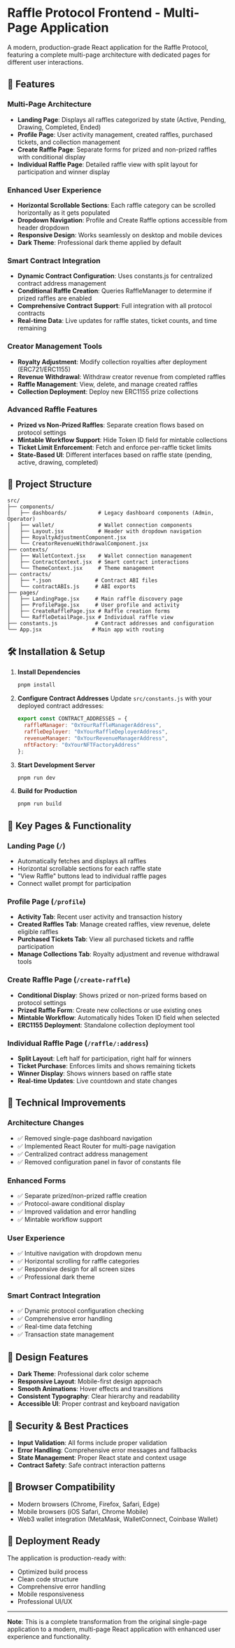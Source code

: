 # Raffle Protocol Frontend - Multi-Page Application

A modern, production-grade React application for the Raffle Protocol, featuring a complete multi-page architecture with dedicated pages for different user interactions.

## 🚀 Features

### **Multi-Page Architecture**
- **Landing Page**: Displays all raffles categorized by state (Active, Pending, Drawing, Completed, Ended)
- **Profile Page**: User activity management, created raffles, purchased tickets, and collection management
- **Create Raffle Page**: Separate forms for prized and non-prized raffles with conditional display
- **Individual Raffle Page**: Detailed raffle view with split layout for participation and winner display

### **Enhanced User Experience**
- **Horizontal Scrollable Sections**: Each raffle category can be scrolled horizontally as it gets populated
- **Dropdown Navigation**: Profile and Create Raffle options accessible from header dropdown
- **Responsive Design**: Works seamlessly on desktop and mobile devices
- **Dark Theme**: Professional dark theme applied by default

### **Smart Contract Integration**
- **Dynamic Contract Configuration**: Uses constants.js for centralized contract address management
- **Conditional Raffle Creation**: Queries RaffleManager to determine if prized raffles are enabled
- **Comprehensive Contract Support**: Full integration with all protocol contracts
- **Real-time Data**: Live updates for raffle states, ticket counts, and time remaining

### **Creator Management Tools**
- **Royalty Adjustment**: Modify collection royalties after deployment (ERC721/ERC1155)
- **Revenue Withdrawal**: Withdraw creator revenue from completed raffles
- **Raffle Management**: View, delete, and manage created raffles
- **Collection Deployment**: Deploy new ERC1155 prize collections

### **Advanced Raffle Features**
- **Prized vs Non-Prized Raffles**: Separate creation flows based on protocol settings
- **Mintable Workflow Support**: Hide Token ID field for mintable collections
- **Ticket Limit Enforcement**: Fetch and enforce per-raffle ticket limits
- **State-Based UI**: Different interfaces based on raffle state (pending, active, drawing, completed)

## 📁 Project Structure

```
src/
├── components/
│   ├── dashboards/          # Legacy dashboard components (Admin, Operator)
│   ├── wallet/              # Wallet connection components
│   ├── Layout.jsx           # Header with dropdown navigation
│   ├── RoyaltyAdjustmentComponent.jsx
│   └── CreatorRevenueWithdrawalComponent.jsx
├── contexts/
│   ├── WalletContext.jsx    # Wallet connection management
│   ├── ContractContext.jsx  # Smart contract interactions
│   └── ThemeContext.jsx     # Theme management
├── contracts/
│   ├── *.json              # Contract ABI files
│   └── contractABIs.js     # ABI exports
├── pages/
│   ├── LandingPage.jsx     # Main raffle discovery page
│   ├── ProfilePage.jsx     # User profile and activity
│   ├── CreateRafflePage.jsx # Raffle creation forms
│   └── RaffleDetailPage.jsx # Individual raffle view
├── constants.js            # Contract addresses and configuration
└── App.jsx                # Main app with routing
```

## 🛠 Installation & Setup

1. **Install Dependencies**
   ```bash
   pnpm install
   ```

2. **Configure Contract Addresses**
   Update `src/constants.js` with your deployed contract addresses:
   ```javascript
   export const CONTRACT_ADDRESSES = {
     raffleManager: "0xYourRaffleManagerAddress",
     raffleDeployer: "0xYourRaffleDeployerAddress",
     revenueManager: "0xYourRevenueManagerAddress",
     nftFactory: "0xYourNFTFactoryAddress"
   };
   ```

3. **Start Development Server**
   ```bash
   pnpm run dev
   ```

4. **Build for Production**
   ```bash
   pnpm run build
   ```

## 🎯 Key Pages & Functionality

### **Landing Page (`/`)**
- Automatically fetches and displays all raffles
- Horizontal scrollable sections for each raffle state
- "View Raffle" buttons lead to individual raffle pages
- Connect wallet prompt for participation

### **Profile Page (`/profile`)**
- **Activity Tab**: Recent user activity and transaction history
- **Created Raffles Tab**: Manage created raffles, view revenue, delete eligible raffles
- **Purchased Tickets Tab**: View all purchased tickets and raffle participation
- **Manage Collections Tab**: Royalty adjustment and revenue withdrawal tools

### **Create Raffle Page (`/create-raffle`)**
- **Conditional Display**: Shows prized or non-prized forms based on protocol settings
- **Prized Raffle Form**: Create new collections or use existing ones
- **Mintable Workflow**: Automatically hides Token ID field when selected
- **ERC1155 Deployment**: Standalone collection deployment tool

### **Individual Raffle Page (`/raffle/:address`)**
- **Split Layout**: Left half for participation, right half for winners
- **Ticket Purchase**: Enforces limits and shows remaining tickets
- **Winner Display**: Shows winners based on raffle state
- **Real-time Updates**: Live countdown and state changes

## 🔧 Technical Improvements

### **Architecture Changes**
- ✅ Removed single-page dashboard navigation
- ✅ Implemented React Router for multi-page navigation
- ✅ Centralized contract address management
- ✅ Removed configuration panel in favor of constants file

### **Enhanced Forms**
- ✅ Separate prized/non-prized raffle creation
- ✅ Protocol-aware conditional display
- ✅ Improved validation and error handling
- ✅ Mintable workflow support

### **User Experience**
- ✅ Intuitive navigation with dropdown menu
- ✅ Horizontal scrolling for raffle categories
- ✅ Responsive design for all screen sizes
- ✅ Professional dark theme

### **Smart Contract Integration**
- ✅ Dynamic protocol configuration checking
- ✅ Comprehensive error handling
- ✅ Real-time data fetching
- ✅ Transaction state management

## 🎨 Design Features

- **Dark Theme**: Professional dark color scheme
- **Responsive Layout**: Mobile-first design approach
- **Smooth Animations**: Hover effects and transitions
- **Consistent Typography**: Clear hierarchy and readability
- **Accessible UI**: Proper contrast and keyboard navigation

## 🔐 Security & Best Practices

- **Input Validation**: All forms include proper validation
- **Error Handling**: Comprehensive error messages and fallbacks
- **State Management**: Proper React state and context usage
- **Contract Safety**: Safe contract interaction patterns

## 📱 Browser Compatibility

- Modern browsers (Chrome, Firefox, Safari, Edge)
- Mobile browsers (iOS Safari, Chrome Mobile)
- Web3 wallet integration (MetaMask, WalletConnect, Coinbase Wallet)

## 🚀 Deployment Ready

The application is production-ready with:
- Optimized build process
- Clean code structure
- Comprehensive error handling
- Mobile responsiveness
- Professional UI/UX

---

**Note**: This is a complete transformation from the original single-page application to a modern, multi-page React application with enhanced user experience and functionality.

